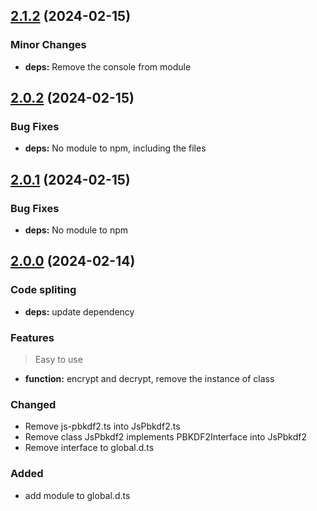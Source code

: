 ## [2.1.2](https://github.com/xkid1/js-pbkdf2/compare/v2.0.2...v2.1.2) (2024-02-15)

### Minor Changes

* **deps:** Remove the console from module


## [2.0.2](https://github.com/xkid1/js-pbkdf2/compare/v2.0.1...v2.0.2) (2024-02-15)

### Bug Fixes

* **deps:** No module to npm, including the files

## [2.0.1](https://github.com/xkid1/js-pbkdf2/compare/v2.0.1...v2.0.2) (2024-02-15)

### Bug Fixes
* **deps:** No module to npm
  

## [2.0.0](hhttps://github.com/xkid1/js-pbkdf2/compare/v1.1.5...v2.0.0) (2024-02-14)


### Code spliting

* **deps:** update dependency
  
### Features

>  Easy to use

* **function:** encrypt and decrypt, remove the instance of class

### Changed
 - Remove js-pbkdf2.ts into JsPbkdf2.ts
 - Remove class JsPbkdf2 implements PBKDF2Interface into JsPbkdf2
 - Remove interface to global.d.ts
    

### Added
 - add module to global.d.ts
